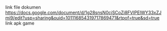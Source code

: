 link file dokumen https://docs.google.com/document/d/1g28snsN0cjSCoZi8FVIPElWY33xZJmi9/edit?usp=sharing&ouid=101116854319717869471&rtpof=true&sd=true
link apk game
